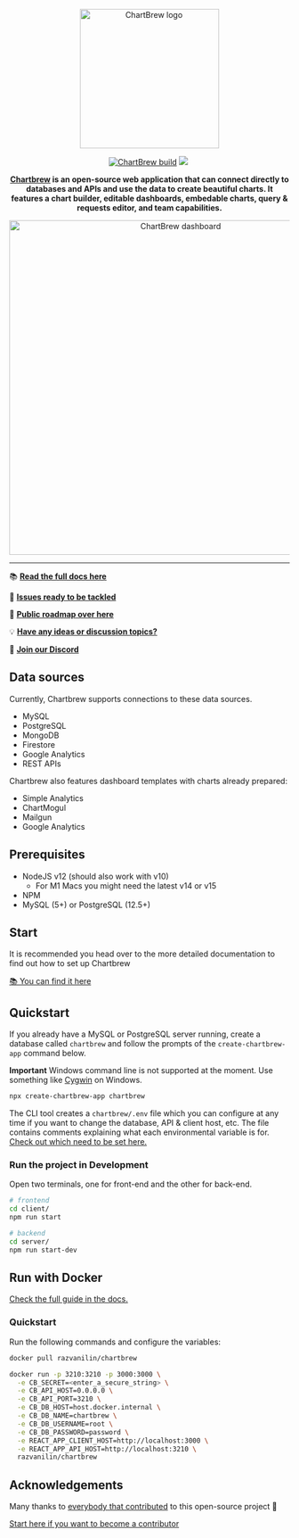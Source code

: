 <p align="center">
  <a href="https://chartbrew.com">
    <img src="https://docs.chartbrew.com/assets/logo_full_3.png" alt="ChartBrew logo" width="250"/>
  </a>
</a>

<p align="center">
  <a href="https://circleci.com/gh/chartbrew/chartbrew" target="_blank"><img src="https://circleci.com/gh/chartbrew/chartbrew.svg?style=svg" alt="ChartBrew build" /></a>
  <a href="https://app.codacy.com/gh/chartbrew/chartbrew" target="_blank"><img src="https://api.codacy.com/project/badge/Grade/b245aa07f69c4250a2de9d24efc659e6"></a>
  <a href="https://discord.gg/KwGEbFk" target="_blank"><img src="https://img.shields.io/discord/656557151048957995?label=Discord" alt="" /></a>
</p>

<p align="center">
  <strong>
    <a href="https://chartbrew.com">Chartbrew</a> is an open-source web application that can connect directly to databases and APIs and use the data to create beautiful charts. It features a chart builder, editable dashboards, embedable charts, query & requests editor, and team capabilities.
  </strong>
</p>

<p align="center">
  <a href="https://chartbrew.com">
    <img src="https://cdn2.chartbrew.com/newsletter/chartbrew-open-dashboard.jpeg" alt="ChartBrew dashboard" width="600"/>
  </a>
</a>

<hr />

📚 [**Read the full docs here**](https://docs.chartbrew.com)

🔧 [**Issues ready to be tackled**](https://github.com/orgs/chartbrew/projects/1)

🚙 [**Public roadmap over here**](https://trello.com/b/IQ7eiDqZ/chartbrew-roadmap)

💡 [**Have any ideas or discussion topics?**](https://github.com/chartbrew/chartbrew/discussions)

💬 [**Join our Discord**](https://discord.gg/KwGEbFk)

## Data sources

Currently, Chartbrew supports connections to these data sources.

* MySQL
* PostgreSQL
* MongoDB
* Firestore
* Google Analytics
* REST APIs

Chartbrew also features dashboard templates with charts already prepared:

* Simple Analytics
* ChartMogul
* Mailgun
* Google Analytics

## Prerequisites

* NodeJS v12 (should also work with v10)
  * For M1 Macs you might need the latest v14 or v15
* NPM
* MySQL (5+) or PostgreSQL (12.5+)

## Start

It is recommended you head over to the more detailed documentation to find out how to set up Chartbrew

[📚 You can find it here](https://docs.chartbrew.com/#getting-started)

## Quickstart

If you already have a MySQL or PostgreSQL server running, create a database called `chartbrew` and follow the prompts of the `create-chartbrew-app` command below.

**Important** Windows command line is not supported at the moment. Use something like [Cygwin](http://www.cygwin.com/) on Windows.

```sh
npx create-chartbrew-app chartbrew
```

The CLI tool creates a `chartbrew/.env` file which you can configure at any time if you want to change the database, API & client host, etc. The file contains comments explaining what each environmental variable is for. [Check out which need to be set here.](https://docs.chartbrew.com/#set-up-environmental-variables)

### Run the project in Development

Open two terminals, one for front-end and the other for back-end.

```sh
# frontend
cd client/
npm run start

# backend
cd server/
npm run start-dev
```

## Run with Docker

[Check the full guide in the docs.](https://docs.chartbrew.com/deployment/#run-the-application-with-docker)

### Quickstart

Run the following commands and configure the variables:

```sh
docker pull razvanilin/chartbrew
```

```sh
docker run -p 3210:3210 -p 3000:3000 \
  -e CB_SECRET=<enter_a_secure_string> \
  -e CB_API_HOST=0.0.0.0 \
  -e CB_API_PORT=3210 \
  -e CB_DB_HOST=host.docker.internal \
  -e CB_DB_NAME=chartbrew \
  -e CB_DB_USERNAME=root \
  -e CB_DB_PASSWORD=password \
  -e REACT_APP_CLIENT_HOST=http://localhost:3000 \
  -e REACT_APP_API_HOST=http://localhost:3210 \
  razvanilin/chartbrew
```

## Acknowledgements

Many thanks to [everybody that contributed](https://github.com/chartbrew/chartbrew/graphs/contributors) to this open-source project 🙏

[Start here if you want to become a contributor](https://github.com/chartbrew/chartbrew/blob/master/CONTRIBUTING.md)
